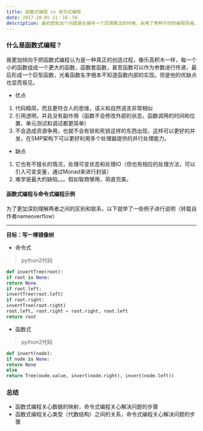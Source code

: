 ```yaml
---
title: 函数式编程 vs 命令式编程
date: 2017-10-05 11：16：50
description: 最初想到这个问题是在编写一个回溯算法的时候，采用了两种不同的编程风格，一种是函数式编程，一种是命令式编程方法，不过也仅仅只是带有一种倾向，并非纯粹的函数式，一般很难像haskell一样做到纯函数式编程
---
```


### 什么是函数式编程？
我更加倾向于把函数式编程认为是一种真正的创造过程，像乐高积木一样，每一个小的函数组成一个更大的函数，函数套函数，甚至函数可以作为参数进行传递，最后形成一个巨型函数，光看函数名字根本不知道函数内部的实现。但是他的优缺点也显而易见。
- 优点
1. 代码精简，而且更符合人的思维，语义和自然语言非常相似
2. 引用透明，并且没有副作用（函数不会修改外部的状态，函数调用的时间和位置，单元测试和调试都更简单）
3. 不会造成资源争用，也就不会有锁和死锁这样的东西出现，这样可以更好的并发，在SMP架构下可以更好利用多个处理器提供的并行处理能力。
- 缺点
1. 它也有不擅长的情况，处理可变状态和处理IO（但也有相应的处理方法，可以引入可变变量，通过Monad来进行封装）
2. 难学是最大的缺陷。。。假如智商够用，简直完美。

#### 函数式编程与命令式编程示例
为了更加深刻理解两者之间的区别和联系，以下就举了一些例子进行说明（转载自作者nameoverflow）

---

**目标：写一棵镜像树**
- 命令式
> python2代码
```python
def invertTree(root):
if root is None:
return None
if root.left:
invertTree(root.left)
if root.right:
invertTree(root.right)
root.left, root.right = root.right, root.left
return root
```

- 函数式
> python2代码

```python
def invert(node):
if node is None:
return None
else
return Tree(node.value, invert(node.right), invert(node.left))

```
### 总结
- 函数式编程关心数据的映射，命令式编程关心解决问题的步骤
- 函数式编程关心类型（代数结构）之间的关系，命令式编程关心解决问题的步骤